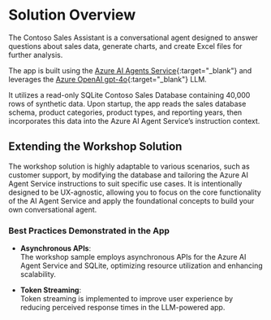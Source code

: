 # Solution Overview

The Contoso Sales Assistant is a conversational agent designed to answer questions about sales data, generate charts, and create Excel files for further analysis.

The app is built using the [Azure AI Agents Service](https://learn.microsoft.com/azure/ai-services/agents/){:target="_blank"} and leverages the [Azure OpenAI gpt-4o](https://learn.microsoft.com/azure/ai-services/openai/concepts/models?tabs=global-standard%2Cstandard-chat-completions){:target="_blank"} LLM.

It utilizes a read-only SQLite Contoso Sales Database containing 40,000 rows of synthetic data. Upon startup, the app reads the sales database schema, product categories, product types, and reporting years, then incorporates this data into the Azure AI Agent Service’s instruction context.

## Extending the Workshop Solution

The workshop solution is highly adaptable to various scenarios, such as customer support, by modifying the database and tailoring the Azure AI Agent Service instructions to suit specific use cases. It is intentionally designed to be UX-agnostic, allowing you to focus on the core functionality of the AI Agent Service and apply the foundational concepts to build your own conversational agent.

### Best Practices Demonstrated in the App

- **Asynchronous APIs**:  
  The workshop sample employs asynchronous APIs for the Azure AI Agent Service and SQLite, optimizing resource utilization and enhancing scalability.

- **Token Streaming**:  
  Token streaming is implemented to improve user experience by reducing perceived response times in the LLM-powered app.

<!-- ## Solution structure

//TODO include a description of the VS Code project

//TODO Screenshots - File Explorer on the left and down in white -->
